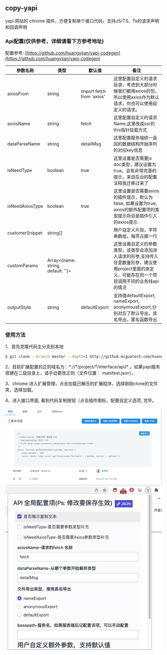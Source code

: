 ## copy-yapi

yapi 网站的 chrome 插件，方便复制单个接口代码。支持JS/TS、Ts的请求声明和回调声明

### Api配置(仅供参考，详细请看下方参考地址)

配置参考: [https://github.com/huangyijan/yapi-codegen](https://github.com/huangyijan/yapi-codegen)

|参数名称|类型|默认值|备注|
|---|---|---|---|
|axiosFrom|string|import fetch from 'axios'|这里配置自定义的请求目录，考虑到大部分时候我们都用axios的包，所以使用axios作为默认请求，你也可以使用自定义的请求。
|axiosName|string|fetch|这里配置自定义的请求Name,这里改成ssr的this指针挂载方式
|dataParseName|string|detailMsg|这里配置服务端统一返回的数据结构开始序列的对应key信息
|isNeedType|boolean|true|这里设置是否需要js doc类型，建议设置为true。会有非常完善的提示，来自后台的配置注释我迁移过来了
|isNeedAxiosType|boolean|true|这里设置是否需要axios的插件提示，默认为false, 如果设置为true, axios的额外配置项的类型提示将会是插件引入的axios提示.
|customerSnippet|string[]||用户自定义片段，字符串数组，每项占据一行
|customParams|Array<{name: string, default: ''}>||这里设置自定义的参数类型，该类型会添加进入请求的形参,支持传入任意数量形参，建议使用project里面的来定义，可能存在同一个项目调用不同的业务线api的情况
|outputStyle|string|defaultExport|支持值defaultExport, nameExport, anonymousExport,分别对应了默认导出，具名导出，匿名函数导出

### 使用方法


1、首先克隆代码主分支到本地

```bash
$ git clone --branch master --depth=1 http://github.miguatech.com/huangyijian/copy-api 

```

2、目前扩展配置的正则域名为：*://\*/project/\*/interface/api/\* 。如果yapi服务搭建在二级目录上，请手动更改正则（文件位置： manifest.json）。

3、chrome 进入扩展管理，点击加载已解压的扩展程序，选择刚刚clone的文件夹，选择加载。

4、进入接口界面, 看到代码复制按钮（点击插件图标，配置自定义选项, 完毕。

![you need proxy to see the image](./images/yapiPage.jpg)
![you need proxy to see the image](./images/popup.jpg)
